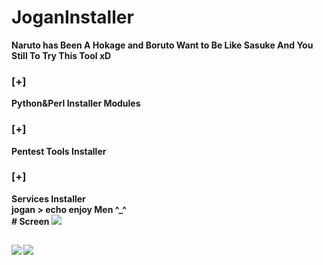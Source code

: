 # JoganInstaller
<b><p> Naruto has Been A Hokage 
    and Boruto Want to Be Like Sasuke 
    And You Still To Try This Tool xD</p>
<h3>[+]</h3> Python&Perl Installer Modules <br>
<h3>[+]</h3> Pentest Tools Installer<br>
<h3>[+]</h3> Services Installer <br>
    jogan > echo enjoy Men ^_^
<br>
# Screen
<a href="https://youtube.com/c/M4rkWalker" target="_blank"><img src="https://raw.githubusercontent.com/m4rktn/jogan/master/hokage.png"/></a>
<h2><b></b></h2>
<img src='https://raw.githubusercontent.com/m4rktn/jogan/master/konoha1.png'>
<img src='https://raw.githubusercontent.com/m4rktn/jogan/master/konoha.png'>
